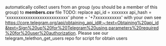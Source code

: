 automatically collect users from an group (you should be a member of this group) to **members.csv** file
TODO:
replace
api_id = xxxxxxx
api_hash = 'xxxxxxxxxxxxxxxxxxxxxxxxxx'
phone = '+7xxxxxxxxxxx'
with your own
see https://core.telegram.org/api/obtaining_api_id#:~:text=Obtaining%20api_id&text=Sign%20up%20for%20Telegram%20using,parameters%20required%20for%20user%20authorization.
Please see our telegram_telethon_get_users repo for script for obtain users 